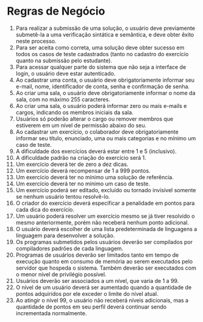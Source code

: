 <h1> Regras de Negócio </h1>

1. Para realizar a submissão de uma solução, o usuário deve previamente submetê-la a
uma verificação sintática e semântica, e deve obter êxito neste processo.
1. Para ser aceita como correta, uma solução deve obter sucesso em todos os casos de
teste cadastrados (tanto no cadastro do exercício quanto na submissão pelo estudante).
1. Para acessar qualquer parte do sistema que não seja a interface de login, o usuário
deve estar autenticado.
1. Ao cadastrar uma conta, o usuário deve obrigatoriamente informar seu e-mail, nome,
identificador de conta, senha e confirmação de senha.
1. Ao criar uma sala, o usuário deve obrigatoriamente informar o nome da sala, com no
máximo 255 caracteres.
1. Ao criar uma sala, o usuário poderá informar zero ou mais e-mails e cargos, indicando
os membros iniciais da sala.
1. Usuários só poderão alterar o cargo ou remover membros que estiverem em um nível
de permissão abaixo do seu.
1. Ao cadastrar um exercício, o colaborador deve obrigatoriamente informar seu título,
enunciado, uma ou mais categorias e no mínimo um caso de teste.
1. A dificuldade dos exercícios deverá estar entre 1 e 5 (inclusivo).
1. A dificuldade padrão na criação do exercício será 1.
1. Um exercício deverá ter de zero a dez dicas.
1. Um exercício deverá recompensar de 1 a 999 pontos.
1. Um exercício deverá ter no mínimo uma solução de referência.
1. Um exercício deverá ter no mínimo um caso de teste.
1. Um exercício poderá ser editado, excluído ou tornado invisível somente se nenhum
usuário tentou resolvê-lo.
1. O criador do exercício deverá especificar a penalidade em pontos para cada dica do
exercício.
1. Um usuário poderá resolver um exercício mesmo se já tiver resolvido o mesmo
anteriormente, porém não receberá nenhum ponto adicional.
1. O usuário deverá escolher de uma lista predeterminada de linguagens a linguagem
para desenvolver a solução.
1. Os programas submetidos pelos usuários deverão ser compilados por compiladores
padrões de cada linguagem.
1. Programas de usuários deverão ser limitados tanto em tempo de execução quanto em
consumo de memória ao serem executados pelo servidor que hospeda o sistema.
Também deverão ser executados com o menor nível de privilégio possível.
1. Usuários deverão ser associados a um nível, que varia de 1 a 99.
1. O nível de um usuário deverá ser aumentado quando a quantidade de pontos
adquiridos por ele exceder o limite do nível atual.
1. Ao atingir o nível 99, o usuário não receberá níveis adicionais, mas a quantidade de
pontos em seu perfil deverá continuar sendo incrementada normalmente.
